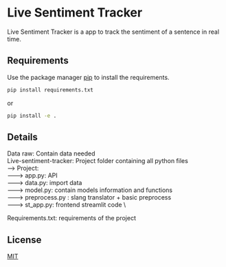 # Live Sentiment Tracker

Live Sentiment Tracker is a app to track the sentiment of a sentence in real time.

## Requirements

Use the package manager [pip](https://pip.pypa.io/en/stable/) to install the requirements.

```bash
pip install requirements.txt
```
or 
```bash
pip install -e .
```
## Details
Data raw: Contain data needed \
Live-sentiment-tracker: Project folder containing all python files \
--> Project: \
---> app.py: API \
---> data.py: import data \
---> model.py: contain models information and functions \
---> preprocess.py : slang translator + basic preprocess  \
---> st_app.py: frontend streamlit code \

Requirements.txt: requirements of the project

## License

[MIT](https://choosealicense.com/licenses/mit/)
